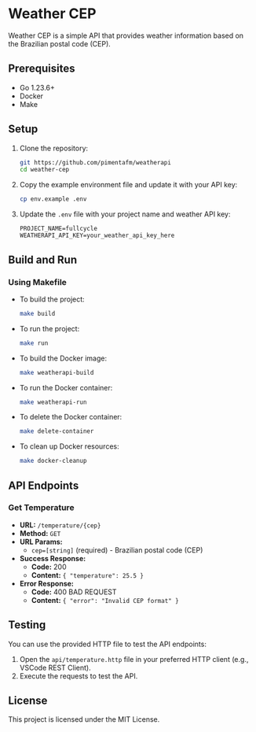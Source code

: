 
# Weather CEP

Weather CEP is a simple API that provides weather information based on the Brazilian postal code (CEP).

## Prerequisites

- Go 1.23.6+
- Docker
- Make

## Setup

1. Clone the repository:
    ```sh
    git https://github.com/pimentafm/weatherapi
    cd weather-cep
    ```

2. Copy the example environment file and update it with your API key:
    ```sh
    cp env.example .env
    ```

3. Update the `.env` file with your project name and weather API key:
    ```plaintext
    PROJECT_NAME=fullcycle
    WEATHERAPI_API_KEY=your_weather_api_key_here
    ```

## Build and Run

### Using Makefile

- To build the project:
    ```sh
    make build
    ```

- To run the project:
    ```sh
    make run
    ```

- To build the Docker image:
    ```sh
    make weatherapi-build
    ```

- To run the Docker container:
    ```sh
    make weatherapi-run
    ```

- To delete the Docker container:
    ```sh
    make delete-container
    ```

- To clean up Docker resources:
    ```sh
    make docker-cleanup
    ```

## API Endpoints

### Get Temperature

- **URL:** `/temperature/{cep}`
- **Method:** `GET`
- **URL Params:**
    - `cep=[string]` (required) - Brazilian postal code (CEP)
- **Success Response:**
    - **Code:** 200
    - **Content:** `{ "temperature": 25.5 }`
- **Error Response:**
    - **Code:** 400 BAD REQUEST
    - **Content:** `{ "error": "Invalid CEP format" }`

## Testing

You can use the provided HTTP file to test the API endpoints:

1. Open the `api/temperature.http` file in your preferred HTTP client (e.g., VSCode REST Client).
2. Execute the requests to test the API.

## License

This project is licensed under the MIT License.
